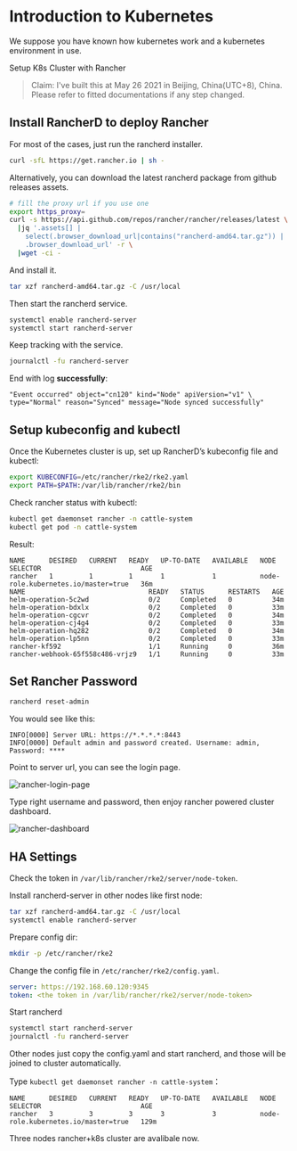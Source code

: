 # Introduction to Kubernetes

We suppose you have known how kubernetes work and a kubernetes environment in use.

Setup K8s Cluster with Rancher

> Claim: I've built this at May 26 2021 in Beijing, China(UTC+8), China. Please refer to fitted documentations if any step changed.

## Install RancherD to deploy Rancher

For most of the cases, just run the rancherd installer.

```sh
curl -sfL https://get.rancher.io | sh -
```

Alternatively, you can download the latest rancherd package from github releases assets.

```sh
# fill the proxy url if you use one
export https_proxy=
curl -s https://api.github.com/repos/rancher/rancher/releases/latest \
  |jq '.assets[] |
    select(.browser_download_url|contains("rancherd-amd64.tar.gz")) |
    .browser_download_url' -r \
  |wget -ci -
```

And install it.

```sh
tar xzf rancherd-amd64.tar.gz -C /usr/local
```

Then start the rancherd service.

```sh
systemctl enable rancherd-server
systemctl start rancherd-server
```

Keep tracking with the service.

```sh
journalctl -fu rancherd-server
```

End with log **successfully**:

```log
"Event occurred" object="cn120" kind="Node" apiVersion="v1" \ 
type="Normal" reason="Synced" message="Node synced successfully"
```

## Setup kubeconfig and kubectl

Once the Kubernetes cluster is up, set up RancherD’s kubeconfig file and kubectl:

```sh
export KUBECONFIG=/etc/rancher/rke2/rke2.yaml
export PATH=$PATH:/var/lib/rancher/rke2/bin
```

Check rancher status with kubectl:

```sh
kubectl get daemonset rancher -n cattle-system
kubectl get pod -n cattle-system
```

Result:

```
NAME      DESIRED   CURRENT   READY   UP-TO-DATE   AVAILABLE   NODE SELECTOR                         AGE
rancher   1         1         1       1            1           node-role.kubernetes.io/master=true   36m
NAME                               READY   STATUS      RESTARTS   AGE
helm-operation-5c2wd               0/2     Completed   0          34m
helm-operation-bdxlx               0/2     Completed   0          33m
helm-operation-cgcvr               0/2     Completed   0          34m
helm-operation-cj4g4               0/2     Completed   0          33m
helm-operation-hq282               0/2     Completed   0          34m
helm-operation-lp5nn               0/2     Completed   0          33m
rancher-kf592                      1/1     Running     0          36m
rancher-webhook-65f558c486-vrjz9   1/1     Running     0          33m
```

## Set Rancher Password

```sh
rancherd reset-admin
```

You would see like this:

```text
INFO[0000] Server URL: https://*.*.*.*:8443      
INFO[0000] Default admin and password created. Username: admin, Password: ****
```

Point to server url, you can see the login page.

![rancher-login-page](assets/rancher-login-page.png)

Type right username and password, then enjoy rancher powered cluster dashboard.

![rancher-dashboard](assets/rancher-dashboard.png)

## HA Settings

Check the token in `/var/lib/rancher/rke2/server/node-token`.

Install rancherd-server in other nodes like first node:

```sh
tar xzf rancherd-amd64.tar.gz -C /usr/local
systemctl enable rancherd-server
```

Prepare config dir:

```sh
mkdir -p /etc/rancher/rke2
```

Change the config file in `/etc/rancher/rke2/config.yaml`.

```yaml
server: https://192.168.60.120:9345
token: <the token in /var/lib/rancher/rke2/server/node-token>
```

Start rancherd

```sh
systemctl start rancherd-server
journalctl -fu rancherd-server
```

Other nodes just copy the config.yaml and start rancherd, and those will be joined to cluster automatically.

Type `kubectl get daemonset rancher -n cattle-system`：

```text
NAME      DESIRED   CURRENT   READY   UP-TO-DATE   AVAILABLE   NODE SELECTOR                         AGE
rancher   3         3         3       3            3           node-role.kubernetes.io/master=true   129m
```

Three nodes rancher+k8s cluster are avalibale now.

